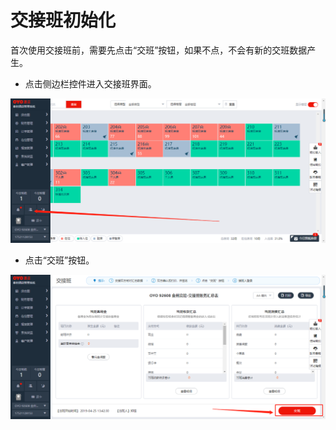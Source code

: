 # 交接班初始化

首次使用交接班前，需要先点击“交班”按钮，如果不点，不会有新的交班数据产生。

* 点击侧边栏控件进入交接班界面。

![](../../.gitbook/assets/image%20%28441%29.png)

* 点击“交班”按钮。

![](../../.gitbook/assets/image%20%2887%29.png)





